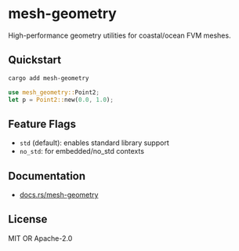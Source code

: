 # mesh-geometry

High-performance geometry utilities for coastal/ocean FVM meshes.

## Quickstart

```sh
cargo add mesh-geometry
```

```rust
use mesh_geometry::Point2;
let p = Point2::new(0.0, 1.0);
```

## Feature Flags
- `std` (default): enables standard library support
- `no_std`: for embedded/no_std contexts

## Documentation
- [docs.rs/mesh-geometry](https://docs.rs/mesh-geometry)

## License
MIT OR Apache-2.0
